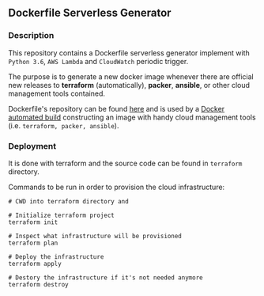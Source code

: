 ## Dockerfile Serverless Generator

### Description

This repository contains a Dockerfile serverless generator implement with `Python 3.6`, `AWS Lambda` and `CloudWatch` periodic trigger.

The purpose is to generate a new docker image whenever there are official new releases to **terraform** (automatically), **packer**, **ansible**, or other cloud management tools contained.

Dockerfile's repository can be found [here](https://github.com/ccurcanu/docker-cloud-tools) and is used by a [Docker automated build](https://hub.docker.com/r/ccurcanu/cloud-tools/) constructing an image with handy cloud management tools (i.e. ```terraform, packer, ansible```).  


### Deployment

It is done with terraform and the source code can be found in ```terraform``` directory.

Commands to be run in order to provision the cloud infrastructure:

```
# CWD into terraform directory and

# Initialize terraform project
terraform init

# Inspect what infrastructure will be provisioned
terraform plan

# Deploy the infrastructure
terraform apply

# Destory the infrastructure if it's not needed anymore
terraform destroy

```
